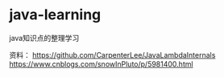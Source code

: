 # java-learning
java知识点的整理学习

资料：
https://github.com/CarpenterLee/JavaLambdaInternals
https://www.cnblogs.com/snowInPluto/p/5981400.html
